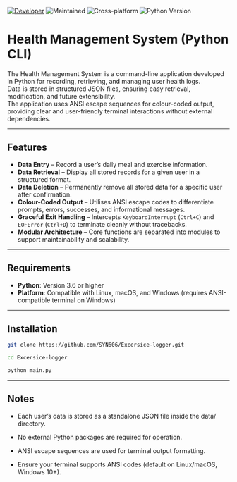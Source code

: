 [![Developer](https://img.shields.io/badge/Developer-syn606-ff004c?style=for-the-badge)](https://syn606.pages.dev)
![Maintained](https://img.shields.io/badge/Maintained-Yes-00b300?style=for-the-badge)
![Cross-platform](https://img.shields.io/badge/Cross--platform-Yes-%231e90ff?style=for-the-badge)
![Python Version](https://img.shields.io/badge/Python-3.6%2B-yellow?style=for-the-badge&logo=python)


# Health Management System (Python CLI)

The Health Management System is a command-line application developed in Python for recording, retrieving, and managing user health logs.  
Data is stored in structured JSON files, ensuring easy retrieval, modification, and future extensibility.  
The application uses ANSI escape sequences for colour-coded output, providing clear and user-friendly terminal interactions without external dependencies.

---

## Features
- **Data Entry** – Record a user’s daily meal and exercise information.
- **Data Retrieval** – Display all stored records for a given user in a structured format.
- **Data Deletion** – Permanently remove all stored data for a specific user after confirmation.
- **Colour-Coded Output** – Utilises ANSI escape codes to differentiate prompts, errors, successes, and informational messages.
- **Graceful Exit Handling** – Intercepts `KeyboardInterrupt` (`Ctrl+C`) and `EOFError` (`Ctrl+D`) to terminate cleanly without tracebacks.
- **Modular Architecture** – Core functions are separated into modules to support maintainability and scalability.

---

## Requirements
- **Python**: Version 3.6 or higher
- **Platform**: Compatible with Linux, macOS, and Windows (requires ANSI-compatible terminal on Windows)

---

## Installation
```bash
git clone https://github.com/SYN606/Excersice-logger.git
```

```bash
cd Excersice-logger
```

```bash
python main.py
```
---

## Notes
- Each user’s data is stored as a standalone JSON file inside the data/ directory.

- No external Python packages are required for operation.

- ANSI escape sequences are used for terminal output formatting.

- Ensure your terminal supports ANSI codes (default on Linux/macOS, Windows 10+).
